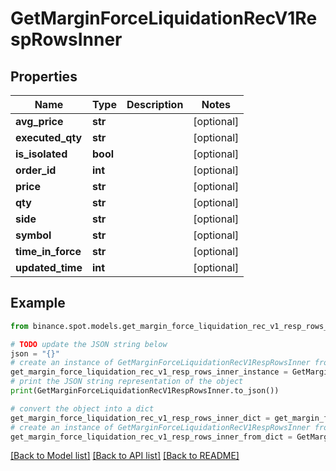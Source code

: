 # GetMarginForceLiquidationRecV1RespRowsInner


## Properties

Name | Type | Description | Notes
------------ | ------------- | ------------- | -------------
**avg_price** | **str** |  | [optional] 
**executed_qty** | **str** |  | [optional] 
**is_isolated** | **bool** |  | [optional] 
**order_id** | **int** |  | [optional] 
**price** | **str** |  | [optional] 
**qty** | **str** |  | [optional] 
**side** | **str** |  | [optional] 
**symbol** | **str** |  | [optional] 
**time_in_force** | **str** |  | [optional] 
**updated_time** | **int** |  | [optional] 

## Example

```python
from binance.spot.models.get_margin_force_liquidation_rec_v1_resp_rows_inner import GetMarginForceLiquidationRecV1RespRowsInner

# TODO update the JSON string below
json = "{}"
# create an instance of GetMarginForceLiquidationRecV1RespRowsInner from a JSON string
get_margin_force_liquidation_rec_v1_resp_rows_inner_instance = GetMarginForceLiquidationRecV1RespRowsInner.from_json(json)
# print the JSON string representation of the object
print(GetMarginForceLiquidationRecV1RespRowsInner.to_json())

# convert the object into a dict
get_margin_force_liquidation_rec_v1_resp_rows_inner_dict = get_margin_force_liquidation_rec_v1_resp_rows_inner_instance.to_dict()
# create an instance of GetMarginForceLiquidationRecV1RespRowsInner from a dict
get_margin_force_liquidation_rec_v1_resp_rows_inner_from_dict = GetMarginForceLiquidationRecV1RespRowsInner.from_dict(get_margin_force_liquidation_rec_v1_resp_rows_inner_dict)
```
[[Back to Model list]](../README.md#documentation-for-models) [[Back to API list]](../README.md#documentation-for-api-endpoints) [[Back to README]](../README.md)



